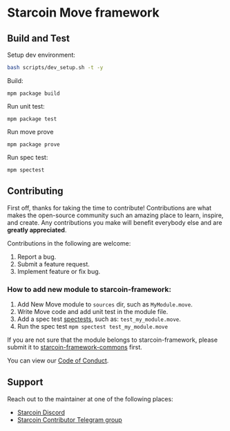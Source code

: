 # Starcoin Move framework


## Build and Test

Setup dev environment:

```bash
bash scripts/dev_setup.sh -t -y
```

Build:

```shell
mpm package build 
```

Run unit test:

```shell
mpm package test
```

Run move prove

```shell
mpm package prove
```

Run spec test:

```shell
mpm spectest
```

## Contributing

First off, thanks for taking the time to contribute! Contributions are what makes the open-source community such an amazing place to learn, inspire, and create. Any contributions you make will benefit everybody else and are **greatly appreciated**.

Contributions in the following are welcome:

1. Report a bug.
2. Submit a feature request.
3. Implement feature or fix bug.

### How to add new module to starcoin-framework:

1. Add New Move module to `sources` dir, such as `MyModule.move`.
2. Write Move code and add unit test in the module file.
3. Add a spec test [spectests](../spectests), such as: `test_my_module.move`.
4. Run the spec test `mpm spectest test_my_module.move `

If you are not sure that the module belongs to starcoin-framework, please submit it to [starcoin-framework-commons](https://github.com/starcoinorg/starcoin-framework-commons) first.

You can view our [Code of Conduct](./CODE_OF_CONDUCT.md).


## Support

Reach out to the maintainer at one of the following places:

- [Starcoin Discord](https://discord.gg/starcoin)
- [Starcoin Contributor Telegram group](https://t.me/starcoin_contributor)